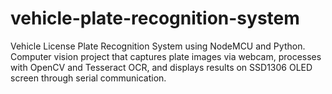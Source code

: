 # vehicle-plate-recognition-system
Vehicle License Plate Recognition System using NodeMCU and Python. Computer vision project that captures plate images via webcam, processes with OpenCV and Tesseract OCR, and displays results on SSD1306 OLED screen through serial communication.
